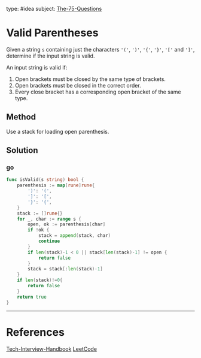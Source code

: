 type: #idea
subject: [The-75-Questions](The-75-Questions.md)
<!-- Subject should be a hub note -->
# Valid Parentheses

Given a string `s` containing just the characters `'('`, `')'`, `'{'`, `'}'`, `'['` and `']'`, determine if the input string is valid.

An input string is valid if:

1. Open brackets must be closed by the same type of brackets.
2. Open brackets must be closed in the correct order.
3. Every close bracket has a corresponding open bracket of the same type.

## Method

Use a stack for loading open parenthesis.

## Solution

### go

```go
func isValid(s string) bool {
	parenthesis := map[rune]rune{
		')': '(',
		']': '[',
		'}': '{',
	}
	stack := []rune{}
	for _, char := range s {
		open, ok := parenthesis[char]
		if !ok {
			stack = append(stack, char)
			continue
		}
		if len(stack)-1 < 0 || stack[len(stack)-1] != open {
			return false
		}
		stack = stack[:len(stack)-1]
	}
	if len(stack)!=0{
		return false
	}
	return true
}
```

---
# References
<!-- What references back up this idea -->
[Tech-Interview-Handbook](Tech-Interview-Handbook.md)
[LeetCode](https://leetcode.com/problems/valid-parentheses/)
